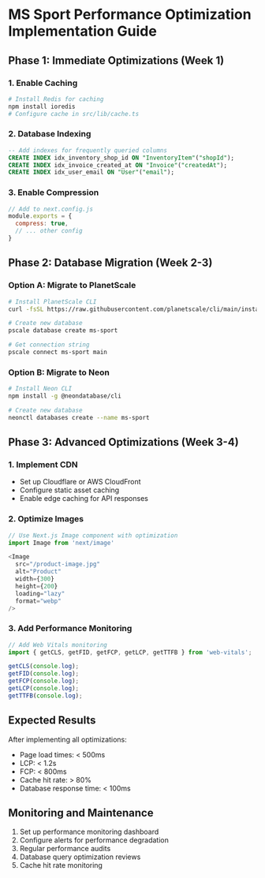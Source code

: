 
# MS Sport Performance Optimization Implementation Guide

## Phase 1: Immediate Optimizations (Week 1)

### 1. Enable Caching
```bash
# Install Redis for caching
npm install ioredis
# Configure cache in src/lib/cache.ts
```

### 2. Database Indexing
```sql
-- Add indexes for frequently queried columns
CREATE INDEX idx_inventory_shop_id ON "InventoryItem"("shopId");
CREATE INDEX idx_invoice_created_at ON "Invoice"("createdAt");
CREATE INDEX idx_user_email ON "User"("email");
```

### 3. Enable Compression
```javascript
// Add to next.config.js
module.exports = {
  compress: true,
  // ... other config
}
```

## Phase 2: Database Migration (Week 2-3)

### Option A: Migrate to PlanetScale
```bash
# Install PlanetScale CLI
curl -fsSL https://raw.githubusercontent.com/planetscale/cli/main/install.sh | bash

# Create new database
pscale database create ms-sport

# Get connection string
pscale connect ms-sport main
```

### Option B: Migrate to Neon
```bash
# Install Neon CLI
npm install -g @neondatabase/cli

# Create new database
neonctl databases create --name ms-sport
```

## Phase 3: Advanced Optimizations (Week 3-4)

### 1. Implement CDN
- Set up Cloudflare or AWS CloudFront
- Configure static asset caching
- Enable edge caching for API responses

### 2. Optimize Images
```javascript
// Use Next.js Image component with optimization
import Image from 'next/image'

<Image
  src="/product-image.jpg"
  alt="Product"
  width={300}
  height={200}
  loading="lazy"
  format="webp"
/>
```

### 3. Add Performance Monitoring
```javascript
// Add Web Vitals monitoring
import { getCLS, getFID, getFCP, getLCP, getTTFB } from 'web-vitals';

getCLS(console.log);
getFID(console.log);
getFCP(console.log);
getLCP(console.log);
getTTFB(console.log);
```

## Expected Results

After implementing all optimizations:
- Page load times: < 500ms
- LCP: < 1.2s
- FCP: < 800ms
- Cache hit rate: > 80%
- Database response time: < 100ms

## Monitoring and Maintenance

1. Set up performance monitoring dashboard
2. Configure alerts for performance degradation
3. Regular performance audits
4. Database query optimization reviews
5. Cache hit rate monitoring
